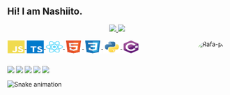 ## Hi! I am Nashiito.
<div align="center">
  <a href="https://github.com/Nashiito3">
  <img height="180em" src="https://github-readme-stats.vercel.app/api?username=Nashiito3&show_icons=true&theme=dracula&include_all_commits=true&count_private=true"/>
  <img height="180em" src="https://github-readme-stats.vercel.app/api/top-langs/?username=Nashiito3&layout=compact&langs_count=7&theme=dracula"/>
</div>
<div style="display: inline_block"><br>
  <img align="center" alt="Rafa-Js" height="30" width="40" src="https://raw.githubusercontent.com/devicons/devicon/master/icons/javascript/javascript-plain.svg">
  <img align="center" alt="Rafa-Ts" height="30" width="40" src="https://raw.githubusercontent.com/devicons/devicon/master/icons/typescript/typescript-plain.svg">
  <img align="center" alt="Rafa-React" height="30" width="40" src="https://raw.githubusercontent.com/devicons/devicon/master/icons/react/react-original.svg">
  <img align="center" alt="Rafa-HTML" height="30" width="40" src="https://raw.githubusercontent.com/devicons/devicon/master/icons/html5/html5-original.svg">
  <img align="center" alt="Rafa-CSS" height="30" width="40" src="https://raw.githubusercontent.com/devicons/devicon/master/icons/css3/css3-original.svg">
  <img align="center" alt="Rafa-Python" height="30" width="40" src="https://raw.githubusercontent.com/devicons/devicon/master/icons/python/python-original.svg">
  <img align="center" alt="Rafa-Csharp" height="30" width="40" src="https://raw.githubusercontent.com/devicons/devicon/master/icons/csharp/csharp-original.svg">
  <img align="right" alt="Rafa-pic" height="150" style="border-radius:50px;" src="">
</div>
  
  ##
 
<div> 
   <a href="https://www.patreon.com/Nashiito" target="_blank"><img src="https://img.shields.io/badge/Patreon-FF601B?style=for-the-badge&logo=patreon&logoColor=white" target="_blank"></a> 
  <a href="https://instagram.com/Vadym.333" target="_blank"><img src="https://img.shields.io/badge/-Instagram-%23E4405F?style=for-the-badge&logo=instagram&logoColor=white" target="_blank"></a>
 	<a href="https://www.twitch.tv/nashiito__" target="_blank"><img src="https://img.shields.io/badge/Twitch-9146FF?style=for-the-badge&logo=twitch&logoColor=white" target="_blank"></a>
  <a href="https://www.twitter.com/NNashz" target="_blank"><img src="https://img.shields.io/badge/Twitter-1B9BFF?style=for-the-badge&logo=twitter&logoColor=white" target="_blank"></a> 
  <a href="https://linktr.ee/Nashiito" target="_blank"><img src="https://img.shields.io/badge/Linktree-0CFF00?style=for-the-badge&logo=linktree&logoColor=white" target="_blank"></a> 
 
  ![Snake animation](https://github.com/nashiito3/nashiito3/blob/output/github-contribution-grid-snake.svg)
 
</div>
